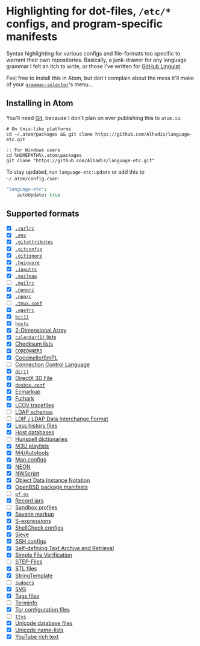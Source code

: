 Highlighting for dot-files, `/etc/*` configs, and program-specific manifests
============================================================================

Syntax highlighting for various configs and file-formats too specific to warrant
their own repositories. Basically, a junk-drawer for any language grammar I felt
an itch to write, or those I've written for [GitHub Linguist][1].

Feel free to install this in Atom, but don't complain about the mess it'll make
of your [`grammar-selector`](https://github.com/atom/grammar-selector)'s menu…


Installing in Atom
------------------
You'll need [Git][2], because I don't plan on ever publishing this to `atom.io`:

~~~shell
# On Unix-like platforms
cd ~/.atom/packages && git clone https://github.com/Alhadis/language-etc.git
~~~

~~~batchfile
:: For Windows users
cd %HOMEPATH%\.atom\packages
git clone "https://github.com/Alhadis/language-etc.git"
~~~

To stay updated, run `language-etc:update` or add this to `~/.atom/config.cson`:

~~~coffee
"language-etc":
	autoUpdate: true
~~~


Supported formats
-----------------
* [x] [`.curlrc`](https://curl.haxx.se/docs/manpage.html#-K)
* [x] [`.env`](https://github.com/motdotla/dotenv)
* [x] [`.gitattributes`](https://git-scm.com/docs/gitattributes)
* [x] [`.gitconfig`](https://git-scm.com/docs/git-config)
* [x] [`.gitignore`](https://git-scm.com/docs/gitignore)
* [x] [`.hgignore`](https://www.mercurial-scm.org/wiki/.hgignore)
* [x] [`.inputrc`](https://goo.gl/cCvKes)
* [x] [`.mailmap`](https://git-scm.com/docs/git-check-mailmap)
* [ ] [`.mailrc`](https://www.ibm.com/support/knowledgecenter/ssw_aix_71/filesreference/mailrc.html)
* [x] [`.nanorc`](https://www.nano-editor.org/dist/v2.1/nanorc.5.html)
* [x] [`.npmrc`](https://docs.npmjs.com/files/npmrc)
* [ ] [`.tmux.conf`](https://wiki.archlinux.org/index.php/tmux#Configuration)
* [x] [`.wgetrc`](https://goo.gl/KRoNsn)
* [x] [`bc(1)`](http://man.openbsd.org/bc.1)
* [x] [`hosts`](https://en.wikipedia.org/wiki/Hosts_(file))
* [x] [2-Dimensional Array](https://web.archive.org/web/20090220073348/nwn.bioware.com/developers/Bioware_Aurora_2DA_Format.pdf)
* [x] [`calendar(1)` lists](https://man.openbsd.org/calendar.1)
* [x] [Checksum lists](https://en.wikipedia.org/wiki/sha1sum)
* [x] [`CODEOWNERS`](https://docs.github.com/en/github/creating-cloning-and-archiving-repositories/about-code-owners)
* [x] [Coccinelle/SmPL](http://coccinelle.lip6.fr/docs/index.html)
* [ ] [Connection Control Language](https://en.wikipedia.org/wiki/Softmodem "/Library/Modem Scripts/*.ccl")
* [x] [`dc(1)`](http://man.openbsd.org/dc.1)
* [x] [DirectX 3D File](https://bit.ly/2VVCfff)
* [x] [`dosbox.conf`](https://www.dosbox.com/wiki/Dosbox.conf)
* [x] [Ecmarkup](https://tc39.es/ecmarkup/)
* [x] [Futhark](https://futhark.readthedocs.io/en/latest/language-reference.html)
* [x] [LCOV tracefiles](https://linux.die.net/man/1/geninfo)
* [ ] [LDAP schemas](https://ldap.com/understanding-ldap-schema/ "/etc/openldap/schema/*.schema")
* [ ] [LDIF / LDAP Data Interchange Format](https://openldap.org/software/man.cgi?query=LDIF "/etc/openldap/schema/openldap.ldif")
* [x] [Less history files](https://greenwoodsoftware.com/less/)
* [x] [Host databases](https://en.wikipedia.org/wiki/Hosts_(file))
* [ ] [Hunspell dictionaries](https://github.com/hunspell/hunspell/blob/master/man/hunspell.5)
* [x] [M3U playlists](https://en.wikipedia.org/wiki/M3U)
* [x] [M4/Autotools](http://wolfram.schneider.org/bsd/7thEdManVol2/m4/m4.pdf)
* [x] [Man configs](./samples/man.conf)
* [x] [NEON](https://ne-on.org/)
* [x] [NWScript](https://en.wikipedia.org/wiki/NWScript)
* [x] [Object Data Instance Notation](https://git.io/JvetL)
* [x] [OpenBSD package manifests](https://man.openbsd.org/package.5)
* [ ] [`pf.os`](http://man.openbsd.org/pf.os)
* [x] [Record jars](http://www.catb.org/esr/writings/taoup/html/ch05s02.html#id2906931)
* [ ] [Sandbox profiles](https://github.com/malus-security/sandblaster "/usr/share/sandbox/*.sb")
* [x] [Savane markup](https://savannah.gnu.org/markup-test.php)
* [x] [S-expressions](https://en.wikipedia.org/wiki/S-expression)
* [x] [ShellCheck configs](https://github.com/koalaman/shellcheck/blob/e6e55894/shellcheck.1.md#rc-files)
* [x] [Sieve](http://sieve.info/)
* [x] [SSH configs](https://www.ssh.com/ssh/config/)
* [x] [Self-defining Text Archive and Retrieval](https://en.wikipedia.org/wiki/Self-defining_Text_Archive_and_Retrieval)
* [x] [Simple File Verification](http://rescene.wikidot.com/pdsfv#format)
* [ ] [STEP-Files](https://en.wikipedia.org/wiki/ISO_10303-21)
* [x] [STL files](https://en.wikipedia.org/wiki/STL_%28file_format%29)
* [x] [StringTemplate](https://www.stringtemplate.org/)
* [ ] [`sudoers`](https://linux.die.net/man/5/sudoers)
* [x] [SVG](https://developer.mozilla.org/en-US/docs/Web/SVG/Element)
* [x] [Tags files](https://en.wikipedia.org/wiki/Ctags#Tags_file_formats)
* [ ] [Terminfo](http://invisible-island.net/ncurses/ncurses.faq.html#which_terminfo)
* [x] [Tor configuration files](https://www.mankier.com/1/tor#The_Configuration_File_Format)
* [ ] [`ttys`](http://man.openbsd.org/ttys)
* [x] [Unicode database files](https://www.unicode.org/Public/UNIDATA/)
* [x] [Unicode name-lists](http://www.unicode.org/Public/UCD/latest/ucd/NamesList.html)
* [x] [YouTube rich text](https://support.google.com/youtube/answer/6000964?#zippy=%2Cadd-formatting-to-comments)

<!-- Referenced Links --------------------------------------------------------->
[1]: https://github.com/github/linguist
[2]: https://git-scm.com/downloads
